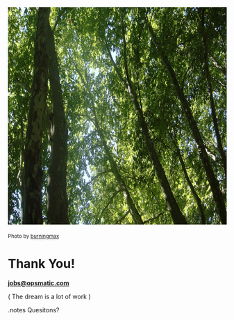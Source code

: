 <!SLIDE>

<img src="utopia.jpg" height="500px" class="shadow" />

<small>Photo by [burningmax](http://www.flickr.com/photos/burningmax/4956641376)</small>



<!SLIDE>

# Thank You!

**jobs@opsmatic.com**

( The dream is a lot of work )

.notes Quesitons?

